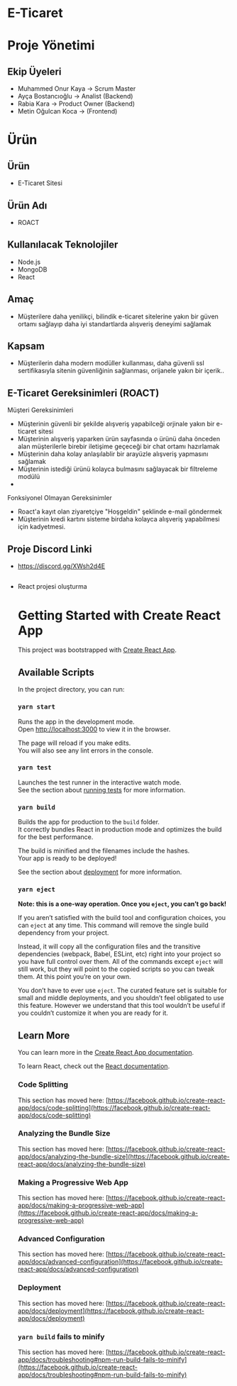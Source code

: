 
# E-Ticaret

# Proje Yönetimi

## Ekip Üyeleri

- Muhammed Onur Kaya -> Scrum Master
- Ayça Bostancıoğlu -> Analist (Backend)
- Rabia Kara -> Product Owner (Backend)
- Metin Oğulcan Koca -> (Frontend)


# Ürün
## Ürün

- E-Ticaret Sitesi

## Ürün Adı

- ROACT

## Kullanılacak Teknolojiler

- Node.js
- MongoDB
- React

## Amaç

- Müşterilere daha yenilikçi, bilindik e-ticaret sitelerine yakın bir güven ortamı sağlayıp daha iyi standartlarda alışveriş deneyimi sağlamak 

## Kapsam

- Müşterilerin daha modern modüller kullanması, daha güvenli ssl sertifikasıyla sitenin güvenliğinin sağlanması, orijanele yakın bir içerik..

## E-Ticaret Gereksinimleri (ROACT)

Müşteri Gereksinimleri
- Müşterinin güvenli bir şekilde alışveriş yapabilceği orjinale yakın bir e-ticaret sitesi 
- Müşterinin alışveriş yaparken ürün sayfasında o ürünü daha önceden alan müşterilerle birebir iletişime geçeceği bir chat ortamı hazırlamak
- Müşterinin daha kolay anlaşılablir bir arayüzle alışveriş yapmasını sağlamak
- Müşterinin istediği ürünü kolayca bulmasını sağlayacak bir filtreleme modülü
- 

Fonksiyonel Olmayan Gereksinimler 
- Roact'a kayıt olan ziyaretçiye "Hoşgeldin" şeklinde e-mail göndermek
- Müşterinin kredi kartını sisteme birdaha kolayca alışveriş yapabilmesi için kadyetmesi. 

## Proje Discord Linki

- https://discord.gg/XWsh2d4E

## 

- React projesi oluşturma 
    # Getting Started with Create React App

    This project was bootstrapped with [Create React App](https://github.com/facebook/create-react-app).

    ## Available Scripts

    In the project directory, you can run:

    ### `yarn start`

    Runs the app in the development mode.\
    Open [http://localhost:3000](http://localhost:3000) to view it in the browser.

    The page will reload if you make edits.\
    You will also see any lint errors in the console.

    ### `yarn test`

    Launches the test runner in the interactive watch mode.\
    See the section about [running tests](https://facebook.github.io/create-react-app/docs/running-tests) for more information.

    ### `yarn build`

    Builds the app for production to the `build` folder.\
    It correctly bundles React in production mode and optimizes the build for the best performance.

    The build is minified and the filenames include the hashes.\
    Your app is ready to be deployed!

    See the section about [deployment](https://facebook.github.io/create-react-app/docs/deployment) for more information.

    ### `yarn eject`

    **Note: this is a one-way operation. Once you `eject`, you can’t go back!**

    If you aren’t satisfied with the build tool and configuration choices, you can `eject` at any time. This command will remove the single build dependency from your project.

    Instead, it will copy all the configuration files and the transitive dependencies (webpack, Babel, ESLint, etc) right into your project so you have full control over them. All of the commands except `eject` will still work, but they will point to the copied scripts so you can tweak them. At this point you’re on your own.

    You don’t have to ever use `eject`. The curated feature set is suitable for small and middle deployments, and you shouldn’t feel obligated to use this feature. However we understand that this tool wouldn’t be useful if you couldn’t customize it when you are ready for it.

    ## Learn More

    You can learn more in the [Create React App documentation](https://facebook.github.io/create-react-app/docs/getting-started).

    To learn React, check out the [React documentation](https://reactjs.org/).

    ### Code Splitting

    This section has moved here: [https://facebook.github.io/create-react-app/docs/code-splitting](https://facebook.github.io/create-react-app/docs/code-splitting)

    ### Analyzing the Bundle Size

    This section has moved here: [https://facebook.github.io/create-react-app/docs/analyzing-the-bundle-size](https://facebook.github.io/create-react-app/docs/analyzing-the-bundle-size)

    ### Making a Progressive Web App

    This section has moved here: [https://facebook.github.io/create-react-app/docs/making-a-progressive-web-app](https://facebook.github.io/create-react-app/docs/making-a-progressive-web-app)

    ### Advanced Configuration

    This section has moved here: [https://facebook.github.io/create-react-app/docs/advanced-configuration](https://facebook.github.io/create-react-app/docs/advanced-configuration)

    ### Deployment

    This section has moved here: [https://facebook.github.io/create-react-app/docs/deployment](https://facebook.github.io/create-react-app/docs/deployment)

    ### `yarn build` fails to minify

    This section has moved here: [https://facebook.github.io/create-react-app/docs/troubleshooting#npm-run-build-fails-to-minify](https://facebook.github.io/create-react-app/docs/troubleshooting#npm-run-build-fails-to-minify)

